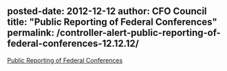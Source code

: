 posted-date: 2012-12-12
author: CFO Council
title: "Public Reporting of Federal Conferences"
permalink: /controller-alert-public-reporting-of-federal-conferences-12.12.12/
---

[Public Reporting of Federal Conferences](/assets/files/Controller-Alert-Public-Reporting-of-Federal-Conferences-12.12.12.pdf)
